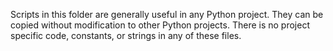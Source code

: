 Scripts in this folder are generally useful in any Python project.
They can be copied without modification to other Python projects.
There is no project specific code, constants, or strings in any of these files.
